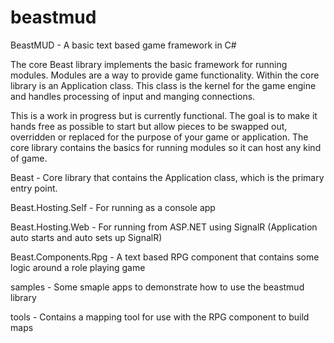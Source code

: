 beastmud
========

BeastMUD - A basic text based game framework in C#

The core Beast library implements the basic framework for running modules. Modules are a way to provide game functionality. Within the core library is an Application class. This class is the kernel for the game engine and handles processing of input and manging connections.

This is a work in progress but is currently functional. The goal is to make it hands free as possible to start but allow pieces to be swapped out, overridden or replaced for the purpose of your game or application. The core library contains the basics for running modules so it can host any kind of game.




Beast - Core library that contains the Application class, which is the primary entry point.

Beast.Hosting.Self - For running as a console app

Beast.Hosting.Web - For running from ASP.NET using SignalR (Application auto starts and auto sets up SignalR)

Beast.Components.Rpg - A text based RPG component that contains some logic around a role playing game

samples - Some smaple apps to demonstrate how to use the beastmud library

tools - Contains a mapping tool for use with the RPG component to build maps
